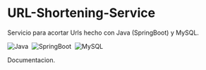 # URL-Shortening-Service
Servicio para acortar Urls hecho con Java (SpringBoot) y MySQL.

![Java](https://img.shields.io/badge/java-%23ED8B00.svg?style=for-the-badge&logo=java&logoColor=white)&nbsp;
![SpringBoot](https://img.shields.io/badge/springboot-%236DB33F.svg?style=for-the-badge&logo=springboot&logoColor=white)&nbsp;
![MySQL](https://img.shields.io/badge/MySQL-%23316192.svg?style=for-the-badge&logo=MySQL&logoColor=white)&nbsp;

Documentacion.

